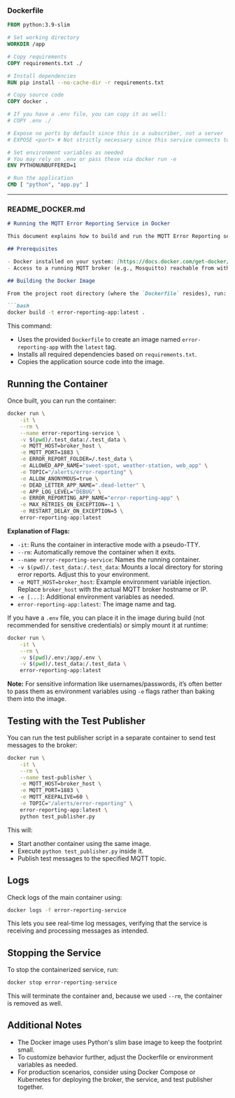 
### Dockerfile

```Dockerfile
FROM python:3.9-slim

# Set working directory
WORKDIR /app

# Copy requirements
COPY requirements.txt ./

# Install dependencies
RUN pip install --no-cache-dir -r requirements.txt

# Copy source code
COPY docker .

# If you have a .env file, you can copy it as well:
# COPY .env ./

# Expose no ports by default since this is a subscriber, not a server
# EXPOSE <port> # Not strictly necessary since this service connects to a broker, does not listen.

# Set environment variables as needed
# You may rely on .env or pass these via docker run -e
ENV PYTHONUNBUFFERED=1

# Run the application
CMD [ "python", "app.py" ]
```

---

### README_DOCKER.md

```markdown
# Running the MQTT Error Reporting Service in Docker

This document explains how to build and run the MQTT Error Reporting service inside a Docker container.

## Prerequisites

- Docker installed on your system: [https://docs.docker.com/get-docker/](https://docs.docker.com/get-docker/)
- Access to a running MQTT broker (e.g., Mosquitto) reachable from within the container.

## Building the Docker Image

From the project root directory (where the `Dockerfile` resides), run:

```bash
docker build -t error-reporting-app:latest .
```

This command:
- Uses the provided `Dockerfile` to create an image named `error-reporting-app` with the `latest` tag.
- Installs all required dependencies based on `requirements.txt`.
- Copies the application source code into the image.

## Running the Container

Once built, you can run the container:

```bash
docker run \
    -it \
    --rm \
    --name error-reporting-service \
    -v $(pwd)/.test_data:/.test_data \
    -e MQTT_HOST=broker_host \
    -e MQTT_PORT=1883 \
    -e ERROR_REPORT_FOLDER=/.test_data \
    -e ALLOWED_APP_NAME="sweet-spot, weather-station, web_app" \
    -e TOPIC="/alerts/error-reporting" \
    -e ALLOW_ANONYMOUS=true \
    -e DEAD_LETTER_APP_NAME=".dead-letter" \
    -e APP_LOG_LEVEL="DEBUG" \
    -e ERROR_REPORTING_APP_NAME="error-reporting-app" \
    -e MAX_RETRIES_ON_EXCEPTION=-1 \
    -e RESTART_DELAY_ON_EXCEPTION=5 \
    error-reporting-app:latest
```

**Explanation of Flags:**

- `-it`: Runs the container in interactive mode with a pseudo-TTY.
- `--rm`: Automatically remove the container when it exits.
- `--name error-reporting-service`: Names the running container.  
- `-v $(pwd)/.test_data:/.test_data`: Mounts a local directory for storing error reports. Adjust this to your environment.  
- `-e MQTT_HOST=broker_host`: Example environment variable injection. Replace `broker_host` with the actual MQTT broker hostname or IP.
- `-e [...]`: Additional environment variables as needed.  
- `error-reporting-app:latest`: The image name and tag.

If you have a `.env` file, you can place it in the image during build (not recommended for sensitive credentials) or simply mount it at runtime:

```bash
docker run \
    -it \
    --rm \
    -v $(pwd)/.env:/app/.env \
    -v $(pwd)/.test_data:/.test_data \
    error-reporting-app:latest
```

**Note:** For sensitive information like usernames/passwords, it’s often better to pass them as environment variables using `-e` flags rather than baking them into the image.

## Testing with the Test Publisher

You can run the test publisher script in a separate container to send test messages to the broker:

```bash
docker run \
    -it \
    --rm \
    --name test-publisher \
    -e MQTT_HOST=broker_host \
    -e MQTT_PORT=1883 \
    -e MQTT_KEEPALIVE=60 \
    -e TOPIC="/alerts/error-reporting" \
    error-reporting-app:latest \
    python test_publisher.py
```

This will:
- Start another container using the same image.
- Execute `python test_publisher.py` inside it.
- Publish test messages to the specified MQTT topic.

## Logs

Check logs of the main container using:

```bash
docker logs -f error-reporting-service
```

This lets you see real-time log messages, verifying that the service is receiving and processing messages as intended.

## Stopping the Service

To stop the containerized service, run:

```bash
docker stop error-reporting-service
```

This will terminate the container and, because we used `--rm`, the container is removed as well.

## Additional Notes

- The Docker image uses Python's slim base image to keep the footprint small.
- To customize behavior further, adjust the Dockerfile or environment variables as needed.
- For production scenarios, consider using Docker Compose or Kubernetes for deploying the broker, the service, and test publisher together.
